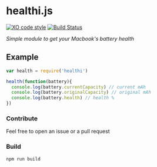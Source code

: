 # healthi.js

[![XO code style](https://img.shields.io/badge/code_style-XO-5ed9c7.svg)](https://github.com/sindresorhus/xo)
[![Build Status](https://travis-ci.org/pablopunk/healthi.js.svg?branch=master)](https://travis-ci.org/pablopunk/healthi.js)


*Simple module to get your Macbook's battery health*

## Example

```javascript
var health = require('healthi')

health(function(battery){
  console.log(battery.currentCapacity) // current mAh
  console.log(battery.originalCapacity) // original mAh
  console.log(battery.health) // health %
})
```

### Contribute

Feel free to open an issue or a pull request

### Build

```shell
npm run build
```
